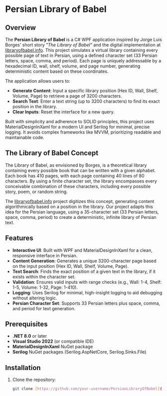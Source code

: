 # Persian Library of Babel

## Overview
The **Persian Library of Babel** is a C# WPF application inspired by Jorge Luis Borges' short story *"The Library of Babel"* and the digital implementation at [libraryofbabel.info](https://libraryofbabel.info/). This project simulates a virtual library containing every possible page of text in Persian, using a defined character set (33 Persian letters, space, comma, and period). Each page is uniquely addressable by a hexadecimal ID, wall, shelf, volume, and page number, generating deterministic content based on these coordinates.

The application allows users to:
- **Generate Content**: Input a specific library position (Hex ID, Wall, Shelf, Volume, Page) to retrieve a page of 3200 characters.
- **Search Text**: Enter a text string (up to 3200 characters) to find its exact position in the library.
- **Clear Inputs**: Reset the interface for a new query.

Built with simplicity and adherence to SOLID principles, this project uses MaterialDesignInXaml for a modern UI and Serilog for minimal, precise logging. It avoids complex frameworks like MVVM, prioritizing readable and maintainable code.

## The Library of Babel Concept
The Library of Babel, as envisioned by Borges, is a theoretical library containing every possible book that can be written with a given alphabet. Each book has 410 pages, with each page containing 40 lines of 80 characters. By using a finite character set, the library encompasses every conceivable combination of these characters, including every possible story, poem, or random string.

The [libraryofbabel.info](https://libraryofbabel.info/) project digitizes this concept, generating content algorithmically based on a position in the library. Our project adapts this idea for the Persian language, using a 35-character set (33 Persian letters, space, comma, period) to create a deterministic, infinite library of Persian text.

## Features
- **Interactive UI**: Built with WPF and MaterialDesignInXaml for a clean, responsive interface in Persian.
- **Content Generation**: Generates a unique 3200-character page based on the input position (Hex ID, Wall, Shelf, Volume, Page).
- **Text Search**: Finds the exact position of a given text in the library, if it exists within the character set.
- **Validation**: Ensures valid inputs with range checks (e.g., Wall: 1-4, Shelf: 1-5, Volume: 1-32, Page: 1-410).
- **Logging**: Uses Serilog for minimal, high-insight logging to aid debugging without altering logic.
- **Persian Character Set**: Supports 33 Persian letters plus space, comma, and period for text generation.

## Prerequisites
- **.NET 8.0** or later
- **Visual Studio 2022** (or compatible IDE)
- **MaterialDesignInXaml** NuGet package
- **Serilog** NuGet packages (Serilog.AspNetCore, Serilog.Sinks.File)

## Installation
1. Clone the repository:
   ```bash
   git clone [https://github.com/your-username/PersianLibraryOfBabel](https://github.com/FarokhiHouman/PersianLibraryOfBabel/).git
